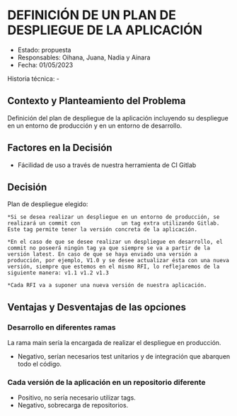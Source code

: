 # DEFINICIÓN DE UN PLAN DE DESPLIEGUE DE LA APLICACIÓN 

* Estado: propuesta
* Responsables: Oihana, Juana, Nadia y Ainara
* Fecha: 01/05/2023

Historia técnica: -

## Contexto y Planteamiento del Problema

Definición del plan de despliegue de la aplicación incluyendo su despliegue en un entorno de producción y en un entorno de desarrollo. 

## Factores en la Decisión 

* Fácilidad de uso a través de nuestra herramienta de CI Gitlab

## Decisión

 Plan de despliegue elegido: 
 
 	*Si se desea realizar un despliegue en un entorno de producción, se realizará un commit con 			un tag extra utilizando Gitlab. Este tag permite tener la versión concreta de la aplicación. 
 	
 	*En el caso de que se desee realizar un despliegue en desarrollo, el commit no poseerá ningún tag ya que siempre se va a partir de la versión latest. En caso de que se haya enviado una versión a producción, por ejemplo, V1.0 y se desee actualizar ésta con una nueva versión, siempre que estemos en el mismo RFI, lo reflejaremos de la siguiente manera: v1.1 v1.2 v1.3 
 	
 	*Cada RFI va a suponer una nueva versión de nuestra aplicación. 

## Ventajas y Desventajas de las opciones

### Desarrollo en diferentes ramas 
La rama main sería la encargada de realizar el despliegue en producción.
* Negativo, serían necesarios test unitarios y de integración que abarquen todo el código. 

### Cada versión de la aplicación en un repositorio diferente 
* Positivo, no sería necesario utilizar tags. 
* Negativo, sobrecarga de repositorios. 
